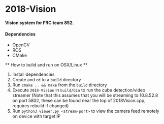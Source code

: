 # 2018-Vision

**Vision system for FRC team 852.**
#### Dependencies
* OpenCV
* ROS
* CMake

** How to bulid and run on OSX/Linux **
1. Install dependencies
1. Create and `cd` to a `build` directory
1. Run `cmake .. && make` from the `build` directory
1. Execute `2018-Vision` in `build/bin` to run the cube detection/video streamer (Note that this assumes that you will be streaming to 10.8.52.8 on port 5802, these can be found near the top of 2018Vision.cpp, requires rebuild if changed)
1. Run `python3 viewer.py <stream-port>` to view the camera feed remotely on device with target IP
